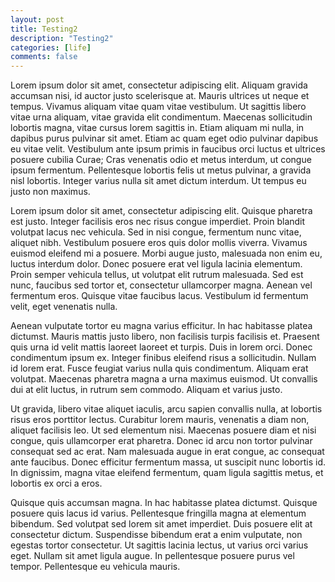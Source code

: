 ```yaml
---
layout: post
title: Testing2
description: "Testing2"
categories: [life]
comments: false
---
```




Lorem ipsum dolor sit amet, consectetur adipiscing elit. Aliquam gravida accumsan nisi, id auctor justo scelerisque at. Mauris ultrices ut neque et tempus. Vivamus aliquam vitae quam vitae vestibulum. Ut sagittis libero vitae urna aliquam, vitae gravida elit condimentum. Maecenas sollicitudin lobortis magna, vitae cursus lorem sagittis in. Etiam aliquam mi nulla, in dapibus purus pulvinar sit amet. Etiam ac quam eget odio pulvinar dapibus eu vitae velit. Vestibulum ante ipsum primis in faucibus orci luctus et ultrices posuere cubilia Curae; Cras venenatis odio et metus interdum, ut congue ipsum fermentum. Pellentesque lobortis felis ut metus pulvinar, a gravida nisl lobortis. Integer varius nulla sit amet dictum interdum. Ut tempus eu justo non maximus.

Lorem ipsum dolor sit amet, consectetur adipiscing elit. Quisque pharetra est justo. Integer facilisis eros nec risus congue imperdiet. Proin blandit volutpat lacus nec vehicula. Sed in nisi congue, fermentum nunc vitae, aliquet nibh. Vestibulum posuere eros quis dolor mollis viverra. Vivamus euismod eleifend mi a posuere. Morbi augue justo, malesuada non enim eu, luctus interdum dolor. Donec posuere erat vel ligula lacinia elementum. Proin semper vehicula tellus, ut volutpat elit rutrum malesuada. Sed est nunc, faucibus sed tortor et, consectetur ullamcorper magna. Aenean vel fermentum eros. Quisque vitae faucibus lacus. Vestibulum id fermentum velit, eget venenatis nulla.

Aenean vulputate tortor eu magna varius efficitur. In hac habitasse platea dictumst. Mauris mattis justo libero, non facilisis turpis facilisis et. Praesent quis urna id velit mattis laoreet laoreet et turpis. Duis in lorem orci. Donec condimentum ipsum ex. Integer finibus eleifend risus a sollicitudin. Nullam id lorem erat. Fusce feugiat varius nulla quis condimentum. Aliquam erat volutpat. Maecenas pharetra magna a urna maximus euismod. Ut convallis dui at elit luctus, in rutrum sem commodo. Aliquam et varius justo.

Ut gravida, libero vitae aliquet iaculis, arcu sapien convallis nulla, at lobortis risus eros porttitor lectus. Curabitur lorem mauris, venenatis a diam non, aliquet facilisis leo. Ut sed elementum nisi. Maecenas posuere diam et nisi congue, quis ullamcorper erat pharetra. Donec id arcu non tortor pulvinar consequat sed ac erat. Nam malesuada augue in erat congue, ac consequat ante faucibus. Donec efficitur fermentum massa, ut suscipit nunc lobortis id. In dignissim, magna vitae eleifend fermentum, quam ligula sagittis metus, et lobortis ex orci a eros.

Quisque quis accumsan magna. In hac habitasse platea dictumst. Quisque posuere quis lacus id varius. Pellentesque fringilla magna at elementum bibendum. Sed volutpat sed lorem sit amet imperdiet. Duis posuere elit at consectetur dictum. Suspendisse bibendum erat a enim vulputate, non egestas tortor consectetur. Ut sagittis lacinia lectus, ut varius orci varius eget. Nullam sit amet ligula augue. In pellentesque posuere purus vel tempor. Pellentesque eu vehicula mauris. 
